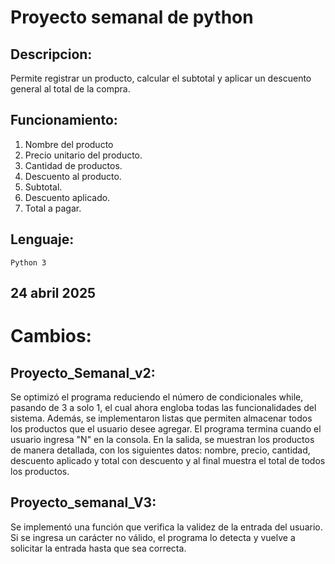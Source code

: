 # Proyecto semanal de python 

## Descripcion:
Permite registrar un producto, calcular el subtotal y aplicar un descuento general al total de la compra.

## Funcionamiento:

1. Nombre del producto
2. Precio unitario del producto.
3. Cantidad de productos.
4. Descuento al producto.
5. Subtotal.
6. Descuento aplicado.
7. Total a pagar.

## Lenguaje:
    Python 3

 ## 24 abril 2025

# Cambios:

## Proyecto_Semanal_v2:
Se optimizó el programa reduciendo el número de condicionales while, pasando de 3 a solo 1, el cual ahora engloba todas las funcionalidades del sistema. Además, se implementaron listas que permiten almacenar todos los productos que el usuario desee agregar. El programa termina cuando el usuario ingresa "N" en la consola. En la salida, se muestran los productos de manera detallada, con los siguientes datos: nombre, precio, cantidad, descuento aplicado y total con descuento y al final muestra el total de todos los productos.

## Proyecto_semanal_V3:
Se implementó una función que verifica la validez de la entrada del usuario. Si se ingresa un carácter no válido, el programa lo detecta y vuelve a solicitar la entrada hasta que sea correcta. 

